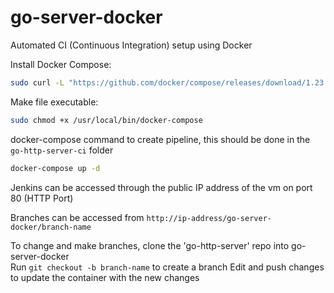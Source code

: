 # go-server-docker

Automated CI (Continuous Integration) setup using Docker

Install Docker Compose:
```bash
sudo curl -L "https://github.com/docker/compose/releases/download/1.23.1/docker-compose-$(uname -s)-$(uname -m)" -o /usr/local/bin/docker-compose
```
Make file executable:
```bash
sudo chmod +x /usr/local/bin/docker-compose
```
docker-compose command to create pipeline, this should be done in the `go-http-server-ci` folder
```bash
docker-compose up -d
```
Jenkins can be accessed through the public IP address of the vm on port 80 (HTTP Port)

Branches can be accessed from
`http://ip-address/go-server-docker/branch-name`

To change and make branches, clone the 'go-http-server' repo into go-server-docker  
Run `git checkout -b branch-name` to create a branch
Edit and push changes to update the container with the new changes
